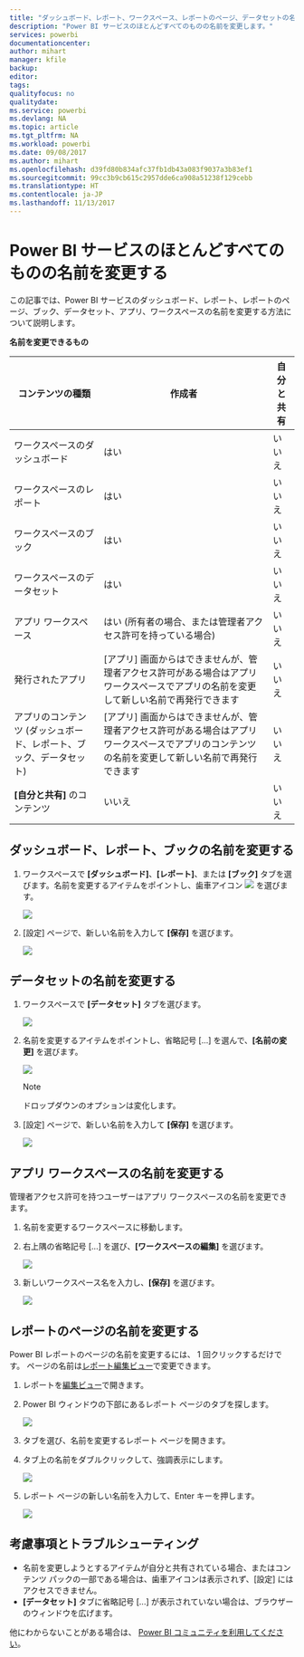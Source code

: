 ```yaml
---
title: "ダッシュボード、レポート、ワークスペース、レポートのページ、データセットの名前を変更する"
description: "Power BI サービスのほとんどすべてのものの名前を変更します。"
services: powerbi
documentationcenter: 
author: mihart
manager: kfile
backup: 
editor: 
tags: 
qualityfocus: no
qualitydate: 
ms.service: powerbi
ms.devlang: NA
ms.topic: article
ms.tgt_pltfrm: NA
ms.workload: powerbi
ms.date: 09/08/2017
ms.author: mihart
ms.openlocfilehash: d39fd80b834afc37fb1db43a083f9037a3b83ef1
ms.sourcegitcommit: 99cc3b9cb615c2957dde6ca908a51238f129cebb
ms.translationtype: HT
ms.contentlocale: ja-JP
ms.lasthandoff: 11/13/2017
---
```

# <a name="rename-almost-anything-in-power-bi-service"></a>Power BI サービスのほとんどすべてのものの名前を変更する
この記事では、Power BI サービスのダッシュボード、レポート、レポートのページ、ブック、データセット、アプリ、ワークスペースの名前を変更する方法について説明します。

**名前を変更できるもの**

| コンテンツの種類 | 作成者 | 自分と共有 |
| --- | --- | --- |
| ワークスペースのダッシュボード |はい |いいえ |
| ワークスペースのレポート |はい |いいえ |
| ワークスペースのブック |はい |いいえ |
| ワークスペースのデータセット |はい |いいえ |
| アプリ ワークスペース |はい (所有者の場合、または管理者アクセス許可を持っている場合) |いいえ |
| 発行されたアプリ |[アプリ] 画面からはできませんが、管理者アクセス許可がある場合はアプリ ワークスペースでアプリの名前を変更して新しい名前で再発行できます |いいえ |
| アプリのコンテンツ (ダッシュボード、レポート、ブック、データセット) |[アプリ] 画面からはできませんが、管理者アクセス許可がある場合はアプリ ワークスペースでアプリのコンテンツの名前を変更して新しい名前で再発行できます |いいえ |
| **[自分と共有]** のコンテンツ |いいえ |いいえ |

## <a name="rename-a-dashboard-report-or-workbook"></a>ダッシュボード、レポート、ブックの名前を変更する
1. ワークスペースで **[ダッシュボード]**、**[レポート]**、または **[ブック]** タブを選びます。名前を変更するアイテムをポイントし、歯車アイコン ![](media/service-rename/powerbi-cog-icon.png) を選びます。
   
   ![](media/service-rename/power-bi-workspace-dashboards.png)
2. [設定] ページで、新しい名前を入力して **[保存]** を選びます。
   
   ![](media/service-rename/power-bi-rename-dashboard2.png)

## <a name="rename-a-dataset"></a>データセットの名前を変更する
1. ワークスペースで **[データセット]** タブを選びます。
   
   ![](media/service-rename/power-bi-ellipses.png)
2. 名前を変更するアイテムをポイントし、省略記号 [...] を選んで、**[名前の変更]** を選びます。  
   
      ![](media/service-rename/power-bi-rename-datasets.png)
   
   > [!NOTE]
   > ドロップダウンのオプションは変化します。
   > 
   > 
3. [設定] ページで、新しい名前を入力して **[保存]** を選びます。
   
     ![](media/service-rename/power-bi-rename.png)

## <a name="rename-an-app-workspace"></a>アプリ ワークスペースの名前を変更する
管理者アクセス許可を持つユーザーはアプリ ワークスペースの名前を変更できます。

1. 名前を変更するワークスペースに移動します。
2. 右上隅の省略記号 [...] を選び、**[ワークスペースの編集]** を選びます。  
   
    ![](media/service-rename/power-bi-edit-workspace.png)
3. 新しいワークスペース名を入力し、**[保存]** を選びます。
   
   ![](media/service-rename/power-bi-workspace-rename.png)

## <a name="rename-a-page-in-a-report"></a>レポートのページの名前を変更する
Power BI レポートのページの名前を変更するには、  1 回クリックするだけです。 ページの名前は[レポート編集ビュー](service-interact-with-a-report-in-editing-view.md)で変更できます。

1. レポートを[編集ビュー](service-reading-view-and-editing-view.md)で開きます。
2. Power BI ウィンドウの下部にあるレポート ページのタブを探します。
   
    ![](media/service-rename/report-page-tabs-new.png)
3. タブを選び、名前を変更するレポート ページを開きます。
4. タブ上の名前をダブルクリックして、強調表示にします。  
   
    ![](media/service-rename/hilite-tab.png)
5. レポート ページの新しい名前を入力して、Enter キーを押します。
   
    ![](media/service-rename/new-name.png)

## <a name="considerations-and-troubleshooting"></a>考慮事項とトラブルシューティング
* 名前を変更しようとするアイテムが自分と共有されている場合、またはコンテンツ パックの一部である場合は、歯車アイコンは表示されず、[設定] にはアクセスできません。
* **[データセット]** タブに省略記号 [...] が表示されていない場合は、ブラウザーのウィンドウを広げます。

他にわからないことがある場合は、 [Power BI コミュニティを利用してください](http://community.powerbi.com/)。

